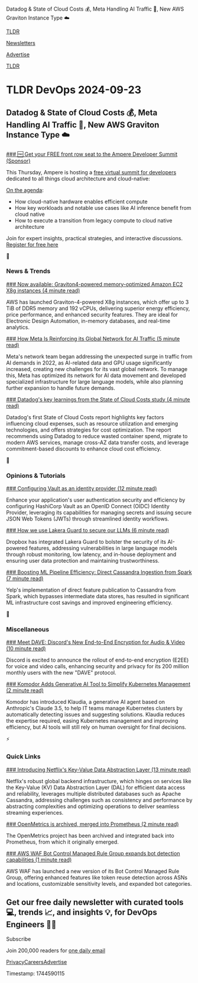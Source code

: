 Datadog & State of Cloud Costs 💰, Meta Handling AI Traffic 🚦, New AWS Graviton Instance Type ☁️

[TLDR](/)

[Newsletters](/newsletters)

[Advertise](https://advertise.tldr.tech/)

[TLDR](/)

# TLDR DevOps 2024-09-23

## Datadog & State of Cloud Costs 💰, Meta Handling AI Traffic 🚦, New AWS Graviton Instance Type ☁️

### 

[### 🆓 Get your FREE front row seat to the Ampere Developer Summit (Sponsor)](https://events.zoom.us/ev/AtW1Bgnr_uFhotLL6HeCSrwksfM5NbFzTwMnEBRFFkEotT0WHM9Z~AiA0c85Mk28ZRYKD4JqXTsPhBhcPSSxOcrX_DAwWOppf1HIfLrHk40pHRzwtkDmOQN2ruXrTgoEudYEcR4G59QlXSA)

This Thursday, Ampere is hosting a [free virtual summit for developers](https://events.zoom.us/ev/AtW1Bgnr_uFhotLL6HeCSrwksfM5NbFzTwMnEBRFFkEotT0WHM9Z~AiA0c85Mk28ZRYKD4JqXTsPhBhcPSSxOcrX_DAwWOppf1HIfLrHk40pHRzwtkDmOQN2ruXrTgoEudYEcR4G59QlXSA) dedicated to all things cloud architecture and cloud-native:

[On the agenda](https://events.zoom.us/ev/AtW1Bgnr_uFhotLL6HeCSrwksfM5NbFzTwMnEBRFFkEotT0WHM9Z~AiA0c85Mk28ZRYKD4JqXTsPhBhcPSSxOcrX_DAwWOppf1HIfLrHk40pHRzwtkDmOQN2ruXrTgoEudYEcR4G59QlXSA):

* How cloud-native hardware enables efficient compute
* How key workloads and notable use cases like AI inference benefit from cloud native
* How to execute a transition from legacy compute to cloud native architecture

Join for expert insights, practical strategies, and interactive discussions. [Register for free here](https://events.zoom.us/ev/AtW1Bgnr_uFhotLL6HeCSrwksfM5NbFzTwMnEBRFFkEotT0WHM9Z~AiA0c85Mk28ZRYKD4JqXTsPhBhcPSSxOcrX_DAwWOppf1HIfLrHk40pHRzwtkDmOQN2ruXrTgoEudYEcR4G59QlXSA)

📱

### News & Trends

[### Now available: Graviton4-powered memory-optimized Amazon EC2 X8g instances (4 minute read)](https://aws.amazon.com/blogs/aws/now-available-graviton4-powered-memory-optimized-amazon-ec2-x8g-instances/?utm_source=tldrdevops)

AWS has launched Graviton-4-powered X8g instances, which offer up to 3 TiB of DDR5 memory and 192 vCPUs, delivering superior energy efficiency, price performance, and enhanced security features. They are ideal for Electronic Design Automation, in-memory databases, and real-time analytics.

[### How Meta Is Reinforcing its Global Network for AI Traffic (5 minute read)](https://thenewstack.io/how-meta-is-reinforcing-its-global-network-for-ai-traffic/?utm_source=tldrdevops)

Meta's network team began addressing the unexpected surge in traffic from AI demands in 2022, as AI-related data and GPU usage significantly increased, creating new challenges for its vast global network. To manage this, Meta has optimized its network for AI data movement and developed specialized infrastructure for large language models, while also planning further expansion to handle future demands.

[### Datadog's key learnings from the State of Cloud Costs study (4 minute read)](https://www.datadoghq.com/blog/cloud-costs-study-learnings/?utm_source=tldrdevops)

Datadog's first State of Cloud Costs report highlights key factors influencing cloud expenses, such as resource utilization and emerging technologies, and offers strategies for cost optimization. The report recommends using Datadog to reduce wasted container spend, migrate to modern AWS services, manage cross-AZ data transfer costs, and leverage commitment-based discounts to enhance cloud cost efficiency.

🚀

### Opinions & Tutorials

[### Configuring Vault as an identity provider (12 minute read)](https://www.hashicorp.com/blog/configuring-vault-as-an-identity-provider?utm_source=tldrdevops)

Enhance your application's user authentication security and efficiency by configuring HashiCorp Vault as an OpenID Connect (OIDC) Identity Provider, leveraging its capabilities for managing secrets and issuing secure JSON Web Tokens (JWTs) through streamlined identity workflows.

[### How we use Lakera Guard to secure our LLMs (6 minute read)](https://dropbox.tech/security/how-we-use-lakera-guard-to-secure-our-llms?utm_source=tldrdevops)

Dropbox has integrated Lakera Guard to bolster the security of its AI-powered features, addressing vulnerabilities in large language models through robust monitoring, low latency, and in-house deployment and ensuring user data protection and maintaining trustworthiness.

[### Boosting ML Pipeline Efficiency: Direct Cassandra Ingestion from Spark (7 minute read)](https://engineeringblog.yelp.com/2024/09/boosting-ml-pipeline-efficiency-direct-cassandra-ingestion-from-spark.html?utm_source=tldrdevops)

Yelp's implementation of direct feature publication to Cassandra from Spark, which bypasses intermediate data stores, has resulted in significant ML infrastructure cost savings and improved engineering efficiency.

🎁

### Miscellaneous

[### Meet DAVE: Discord's New End-to-End Encryption for Audio & Video (10 minute read)](https://discord.com/blog/meet-dave-e2ee-for-audio-video?utm_source=tldrdevops)

Discord is excited to announce the rollout of end-to-end encryption (E2EE) for voice and video calls, enhancing security and privacy for its 200 million monthly users with the new "DAVE" protocol.

[### Komodor Adds Generative AI Tool to Simplify Kubernetes Management (2 minute read)](https://cloudnativenow.com/news/komodor-adds-generative-ai-tool-to-simplify-kubernetes-management/?utm_source=tldrdevops)

Komodor has introduced Klaudia, a generative AI agent based on Anthropic's Claude 3.5, to help IT teams manage Kubernetes clusters by automatically detecting issues and suggesting solutions. Klaudia reduces the expertise required, easing Kubernetes management and improving efficiency, but AI tools will still rely on human oversight for final decisions.

⚡️

### Quick Links

[### Introducing Netflix's Key-Value Data Abstraction Layer (13 minute read)](https://netflixtechblog.com/introducing-netflixs-key-value-data-abstraction-layer-1ea8a0a11b30?utm_source=tldrdevops)

Netflix's robust global backend infrastructure, which hinges on services like the Key-Value (KV) Data Abstraction Layer (DAL) for efficient data access and reliability, leverages multiple distributed databases such as Apache Cassandra, addressing challenges such as consistency and performance by abstracting complexities and optimizing operations to deliver seamless streaming experiences.

[### OpenMetrics is archived, merged into Prometheus (2 minute read)](https://www.cncf.io/blog/2024/09/18/openmetrics-is-archived-merged-into-prometheus/?utm_source=tldrdevops)

The OpenMetrics project has been archived and integrated back into Prometheus, from which it originally emerged.

[### AWS WAF Bot Control Managed Rule Group expands bot detection capabilities (1 minute read)](https://aws.amazon.com/about-aws/whats-new/2024/09/aws-waf-bot-control-managed-group-rule-bot-detection-capabilities/?utm_source=tldrdevops)

AWS WAF has launched a new version of its Bot Control Managed Rule Group, offering enhanced features like token reuse detection across ASNs and locations, customizable sensitivity levels, and expanded bot categories.

## Get our free daily newsletter with curated tools 💻, trends 📈, and insights 💡, for DevOps Engineers 👨‍💻

Subscribe

Join 200,000 readers for [one daily email](/api/latest/devops)

[Privacy](/privacy)[Careers](https://jobs.ashbyhq.com/tldr.tech)[Advertise](/devops/advertise)

Timestamp: 1744590115